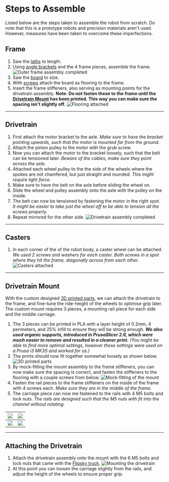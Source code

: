 # Steps to Assemble
Listed below are the steps taken to assemble the robot from scratch. Do note that this is a prototype robots and precision materials aren't used. However, measures have been taken to overcome these imperfections.

<!-- TODO: finalise links by including section anchor for all components -->

## Frame
1. Saw the [laths](../components/components.md) to length.
2. Using [angle brackets](../components/components.md) and the 4 frame pieces, assemble the frame.
![Outer frame assembly completed](../../img/build/frame1.1.jpg)
1. Saw the [board](../components/components.md) to size.
2. With [screws](../components/components.md) attach the board as flooring to the frame.
3. Insert the frame stiffeners, also serving as mounting points for the drivetrain assembly. **Note: Do not fasten these to the frame until the [Drivetrain Mount](#drivetrain-mount) has been printed. This way you can make sure the spacing isn't slightly off.**
![Flooring attached](../../img/build/frame2.jpg)

---
## Drivetrain
1. First attach the motor bracket to the axle. *Make sure to have the bracket pointing upwards, such that the motor is mounted far from the ground.*
2. Attach the pinion pulley to the motor with the grub screw.
3. Now you can attach the motor to the bracket loosely, such that the belt can be tensioned later. *Beware of the cables, make sure they point across the axle.*
4. Attached each wheel pulley to the the side of the wheels where the spokes are not chamfered, but just straight and rounded. *This might require light force.*
5. Make sure to have the belt on the axle before sliding the wheel on.
6. Slide the wheel and pulley assembly onto the axle with the pulley on the inside.
7. The belt can now be tensioned by fastening the motor in the right spot. *It might be easier to take just the wheel off to be able to tension all the screws properly.*
8. Repeat mirrored for the other side.
![Drivetrain assembly completed](../../img/build/drivetrain1.jpg)

---
## Casters
1. In each corner of the of the robot body, a caster wheel can be attached. *We used 2 screws and washers for each caster. Both screws in a spot where they hit the frame, diagonally across from each other.*
![Casters attached](../../img/build/casters1.jpg)

---
## Drivetrain Mount
With the custom designed [3D printed parts](), we can attach the drivetrain to the frame, and fine-tune the ride-height of the wheels to optimise grip later. The custom mount requires 3 pieces, a mounting rail piece for each side and the middle carriage.

1. The 3 pieces can be printed in PLA with a layer height of 0.2mm, 4 perimeters, and 25% infill to ensure they will be strong enough. ***We also used organic supports, introduced in PrusaSlicer 2.6, which were much easier to remove and resulted in a cleaner print.** (You might be able to find more optimal settings, however these settings were used on a Prusa i3 MK3S and worked for us.)*
2. The prints should now fit together somewhat loosely as shown below.
![3D printed parts](../../img/build/3d-print1.jpg)
3. By mock-fitting the mount assembly to the frame stiffeners, you can now make sure the spacing is correct, and fasten the stiffeners to the flooring with a couple screws from below.
![Mock-fitting of the mount](../../img/build/3d-print2.jpg)
4. Fasten the rail pieces to the frame stiffeners on the inside of the frame with 4 screws each. *Make sure they are in the middle of the frame.*
5. The carriage piece can now me fastened to the rails with 4 M5 bolts and lock nuts. *The rails are designed such that the M5 nuts with fit into the channel without rotating.*

| ![](../../img/build/3d-print1.1.jpg) | ![](../../img/build/3d-print1.4.jpg) |
| :----------------------------------: | :----------------------------------: |
| ![](../../img/build/3d-print1.2.jpg) | ![](../../img/build/3d-print1.3.jpg) |

---
## Attaching the Drivetrain
1. Attach the drivetrain assembly onto the mount with the 6 M5 bolts and lock nuts that came with the [Flipsky truck](../components/components.md).
![Mounting the drivetrain](../../img/build/drivetrain-mounting-1.jpg)
3. At this point you can loosen the carriage slightly from the rails, and adjust the height of the wheels to ensure proper grip.

<!-- TODO: Add picture of assembly at this point -->

